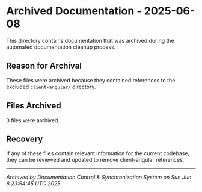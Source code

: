 # Archived Documentation - 2025-06-08

This directory contains documentation that was archived during the automated documentation cleanup process.

## Reason for Archival
These files were archived because they contained references to the excluded `client-angular/` directory.

## Files Archived
3 files were archived.

## Recovery
If any of these files contain relevant information for the current codebase, they can be reviewed and updated to remove client-angular references.

---
*Archived by Documentation Control & Synchronization System on Sun Jun  8 23:54:45 UTC 2025*
